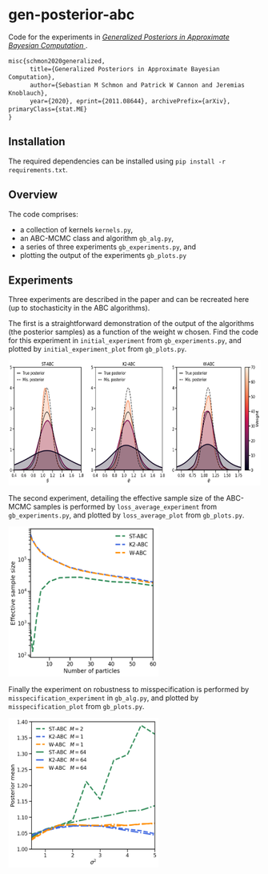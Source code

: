 # gen-posterior-abc

Code for the experiments in [_Generalized Posteriors in Approximate Bayesian Computation_ ](https://arxiv.org/abs/2011.08644).

```
misc{schmon2020generalized,
      title={Generalized Posteriors in Approximate Bayesian Computation}, 
      author={Sebastian M Schmon and Patrick W Cannon and Jeremias Knoblauch},
      year={2020}, eprint={2011.08644}, archivePrefix={arXiv}, primaryClass={stat.ME}
}
```

## Installation
The required dependencies can be installed using `pip install -r requirements.txt`.

## Overview
The code comprises: 

* a collection of kernels `kernels.py`,
* an ABC-MCMC class and algorithm `gb_alg.py`,
* a series of three experiments `gb_experiments.py`, and
* plotting the output of the experiments `gb_plots.py`

## Experiments

Three experiments are described in the paper and can be recreated here (up to stochasticity in the ABC algorithms). 

The first is a straightforward demonstration of the output of the algorithms (the posterior samples) as a function of the weight w chosen. Find the code for this experiment in `initial_experiment` from `gb_experiments.py`, and plotted by `initial_experiment_plot` from `gb_plots.py`.

<img src=img/initial.png height = 250>

The second experiment, detailing the effective sample size of the ABC-MCMC samples is performed by `loss_average_experiment` from `gb_experiments.py`, and plotted by `loss_average_plot` from `gb_plots.py`.

<img src=img/ess_experiment.png width="300" height="300">

Finally the experiment on robustness to misspecification is performed by `misspecification_experiment` in `gb_alg.py`, and plotted by `misspecification_plot` from `gb_plots.py`.

<img src=img/robust_experiment.png width="300" height="300">

